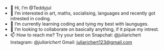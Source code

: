 - 👋 Hi, I’m @Teddyjul
- 👀 I’m interested in art, maths, socialising, languages and recently got intrested in coding.
- 🌱 I’m currently learning coding and tying my best with launguges.
- 💞️ I’m looking to collaborate on basically anything, if it pique my intrest.
- 📫 How to reach me? Try your best on Snapchat: @juliarichert Instagram: @_juliarichert_ Gmail: juliarichert123@gmail.com

<!---
Teddyjul/Teddyjul is a ✨ special ✨ repository because its `README.md` (this file) appears on your GitHub profile.
You can click the Preview link to take a look at your changes.
--->
